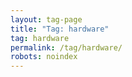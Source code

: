 ```yaml
---
layout: tag-page
title: "Tag: hardware"
tag: hardware
permalink: /tag/hardware/
robots: noindex
---
```

